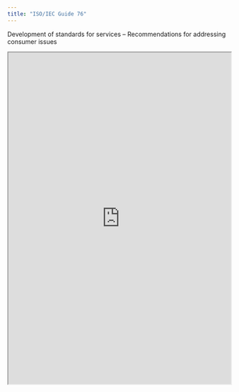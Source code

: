 ```yaml
---
title: "ISO/IEC Guide 76"
---
```


Development of standards for services – Recommendations for addressing consumer issues

<iframe height="750" width="100%" src="https://ewelton.github.io/ktest/wiki.html#ISO/IEC%20Guide%2076"></iframe>
